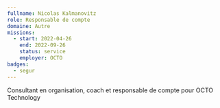 ```yaml
---
fullname: Nicolas Kalmanovitz
role: Responsable de compte
domaine: Autre
missions:
  - start: 2022-04-26
    end: 2022-09-26
    status: service
    employer: OCTO
badges:
  - segur
---
```


Consultant en organisation, coach et responsable de compte pour OCTO Technology
